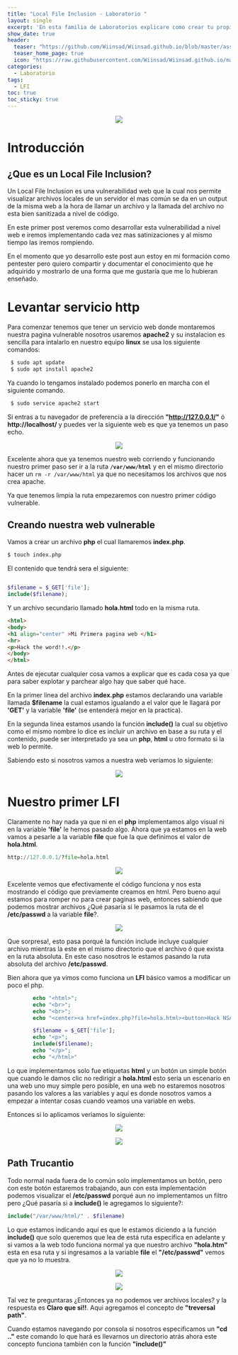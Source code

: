 ```yaml
---
title: "Local File Inclusion - Laboratorio "
layout: single
excerpt: 'En esta familia de Laboratorios explicare como crear tu propio entorno para practicar y explotar la vulnerabilidad de Local File Inclusion empezando con filtros básicos a filtros mas complejos y como romperlos.'
show_date: true
header:
  teaser: "https://github.com/Wiinsad/Wiinsad.github.io/blob/master/assets/images/machines/Laboratorios/LFI/LFI.png?raw=true"
  teaser_home_page: true
  icon: "https://raw.githubusercontent.com/Wiinsad/Wiinsad.github.io/master/assets/images/icons/lib.ico"
categories:
  - Laboratorio
tags:
  - LFI
toc: true
toc_sticky: true
---
```


<p align="center">
<img src="https://github.com/Wiinsad/Wiinsad.github.io/blob/master/assets/images/machines/Laboratorios/LFI/LFIPost.png?raw=true">
</p>



# Introducción

## ¿Que es un Local File Inclusion?

Un Local File Inclusion es una vulnerabilidad web que la cual nos permite visualizar archivos locales de un servidor el mas común se da en un output de la misma web a la hora de llamar un archivo y la llamada del archivo no esta bien sanitizada a nivel de código.

En este primer post veremos como desarrollar esta vulnerabilidad a nivel web e iremos implementando cada vez mas satinizaciones y al mismo tiempo las iremos rompiendo.

En el momento que yo desarrollo este post aun estoy en mi formación como pentester pero quiero compartir y documentar el conocimiento que he adquirido y mostrarlo de una forma que me gustaría que me lo hubieran enseñado.


# Levantar servicio **http**

Para comenzar tenemos que tener un servicio web donde montaremos nuestra pagina vulnerable nosotros usaremos **apache2** y su instalacion es sencilla para intalarlo en nuestro equipo **linux** se usa los siguiente comandos:

```bash
 $ sudo apt update
 $ sudo apt install apache2
```
Ya cuando lo tengamos instalado podemos ponerlo en marcha con el siguiente comando.

```bash
 $ sudo service apache2 start
```

Si entras a tu navegador de preferencia a la dirección **"http://127.0.0.1/"** ó **http://localhost/** y puedes ver la siguiente web es que ya tenemos un paso echo.


<p align="center">
<img src="https://github.com/Wiinsad/Wiinsad.github.io/blob/master/assets/images/machines/Laboratorios/LFI/images/apache.png?raw=true">
</p>

Excelente ahora que ya tenemos nuestro web corriendo y funcionando nuestro primer paso ser ir a la ruta **```/var/www/html```** y en el mismo directorio hacer un ```rm -r /var/www/html``` ya que no necesitamos los archivos que nos crea apache.

Ya que tenemos limpia la ruta empezaremos con nuestro primer código vulnerable.

## Creando nuestra web vulnerable

Vamos a crear un archivo **php** el cual llamaremos **index.php**.

```bash
$ touch index.php
```
El contenido que tendrá sera el siguiente:

```php

$filename = $_GET['file'];
include($filename);

```

Y un archivo secundario llamado **hola.html** todo en la misma ruta.

```html
<html>
<body>
<h1 align="center" >Mi Primera pagina web </h1>
<hr>
<p>Hack the word!!.</p>
</body>
</html>
```

Antes de ejecutar cualquier cosa vamos a explicar que es cada cosa ya que para saber explotar y parchear algo hay que saber qué hace.

En la primer linea del archivo **index.php** estamos declarando una variable llamada **$filename** la cual estamos igualando a el valor que le llagará por **'GET'** y la variable **'file'** (se entenderá mejor en la practica).

En la segunda linea estamos usando la función **include()** la cual su objetivo como el mismo nombre lo dice es incluir un archivo en base a su ruta y el contenido, puede ser interpretado ya sea un **php**, **html** u otro formato si la web lo permite.

Sabiendo esto si nosotros vamos a nuestra web veríamos lo siguiente:

<p align="center">
<img src="https://github.com/Wiinsad/Wiinsad.github.io/blob/master/assets/images/machines/Laboratorios/LFI/images/web1.png?raw=true">
</p>

# Nuestro primer LFI

Claramente no hay nada ya que ni en el **php** implementamos algo visual ni en la variable **'file'** le hemos pasado algo. Ahora que ya estamos en la  web vamos a pesarle a la variable **file** que fue la que definimos el valor de **hola.html**.

```python
http://127.0.0.1/?file=hola.html
```

<p align="center">
<img src="https://github.com/Wiinsad/Wiinsad.github.io/blob/master/assets/images/machines/Laboratorios/LFI/images/web2.png?raw=true">
</p>

Excelente vemos que efectivamente el código funciona y nos esta mostrando el código que previamente creamos en html. Pero bueno aquí estamos para romper no para crear paginas web, entonces sabiendo que podemos mostrar archivos ¿Qué pasaría si le pasamos la ruta de el **/etc/passwd** a la variable **file**?.

<p align="center">
<img src="https://github.com/Wiinsad/Wiinsad.github.io/blob/master/assets/images/machines/Laboratorios/LFI/images/web3.png?raw=true">
</p>

Que sorpresa!, esto pasa porqué la función include incluye cualquier archivo mientras la este en el mismo directorio que el archivo ó que exista en la ruta absoluta. En este caso nosotros le estamos pasando la ruta absoluta del archivo **/etc/passwd**.

Bien ahora que ya vimos como funciona un **LFI** básico vamos a modificar un poco el php.

```php
        echo "<html>";
        echo "<br>";
        echo "<br>";
        echo "<center><a href=index.php?file=hola.html><button>Hack NSA</button></a></center";

        $filename = $_GET['file'];
        echo "<p>";
        include($filename);
        echo "</p>";
        echo "</html>"
```

Lo que implementamos solo fue etiquetas **html** y un botón un simple botón que cuando le damos clic no redirigir a **hola.html** esto seria un escenario en una web uno muy simple pero posible, en una web no estaremos nosotros pasando los valores a las variables y aquí es donde nosotros vamos a empezar a intentar cosas cuando veamos una variable en webs.


Entonces si lo aplicamos veriamos lo siguiente:

<p align="center">
<img src="https://github.com/Wiinsad/Wiinsad.github.io/blob/master/assets/images/machines/Laboratorios/LFI/images/web4.png?raw=true">
</p>

<p align="center">
<img src="https://github.com/Wiinsad/Wiinsad.github.io/blob/master/assets/images/machines/Laboratorios/LFI/images/web5.png?raw=true">
</p>

## Path Trucantio
Todo normal nada fuera de lo común solo implementamos un botón, pero con este botón estaremos trabajando, aun con esta implementación podemos visualizar el **/etc/passwd** porqué aun no implementamos un filtro pero ¿Qué pasaría si a **include()** le agregamos lo siguiente?:

```php
include("/var/www/html/" . $filename)
```

Lo que estamos indicando aquí es que le estamos diciendo a la función **include()** que solo queremos que lea de está ruta especifica en adelante y si vamos a la web todo funciona normal ya que nuestro archivo **"hola.htm"** esta en esa ruta y si ingresamos a la variable **file** el **"/etc/passwd"** vemos que ya no lo muestra.
<p align="center">
<img src="https://github.com/Wiinsad/Wiinsad.github.io/blob/master/assets/images/machines/Laboratorios/LFI/images/web6.png?raw=true">
</p>

<p align="center">
<img src="https://github.com/Wiinsad/Wiinsad.github.io/blob/master/assets/images/machines/Laboratorios/LFI/images/web7.png?raw=true">
</p>

Tal vez te preguntaras ¿Entonces ya no podemos ver archivos locales? y la respuesta es **Claro que si!!**. Aqui agregamos el concepto de **"treversal path"**.

Cuando estamos navegando por consola si nosotros especificamos un **"cd .."** este comando lo que hará es llevarnos un directorio atrás ahora este concepto funciona también con la función **"include()"**
